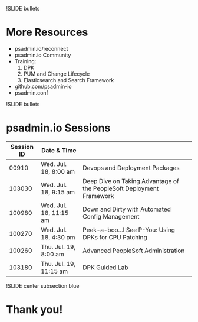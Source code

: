 !SLIDE bullets

# More Resources

* psadmin.io/reconnect
* psadmin.io Community
* Training: 
  1. DPK
  1. PUM and Change Lifecycle
  1. Elasticsearch and Search Framework
* github.com/psadmin-io
* psadmin.conf

!SLIDE bullets

# psadmin.io Sessions

| **Session ID** | **Date & Time** |  |
| -------------- | --------------- | --------- |
| 00910	| Wed. Jul. 18, 8:00 am | Devops and Deployment Packages |
| 103030 | Wed. Jul. 18, 9:15 am | Deep Dive on Taking Advantage of the PeopleSoft Deployment Framework |
| 100980 | Wed. Jul. 18, 11:15 am | Down and Dirty with Automated Config Management |
| 100270 | Wed. Jul. 18, 4:30 pm | Peek-a-boo...I See P-You: Using DPKs for CPU Patching |
| 100260 | Thu. Jul. 19, 8:00 am | Advanced PeopleSoft Administration |
| 103180 | Thu. Jul. 19, 11:15 am |	DPK Guided Lab |

!SLIDE center subsection blue

# Thank you!